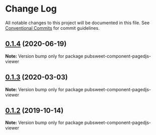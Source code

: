 # Change Log

All notable changes to this project will be documented in this file.
See [Conventional Commits](https://conventionalcommits.org) for commit guidelines.

<a name="0.1.4"></a>
## [0.1.4](https://gitlab.coko.foundation/editoria/editoria/compare/pubsweet-component-pagedjs-viewer@0.1.3...pubsweet-component-pagedjs-viewer@0.1.4) (2020-06-19)




**Note:** Version bump only for package pubsweet-component-pagedjs-viewer

<a name="0.1.3"></a>
## [0.1.3](https://gitlab.coko.foundation/editoria/editoria/compare/pubsweet-component-pagedjs-viewer@0.1.2...pubsweet-component-pagedjs-viewer@0.1.3) (2020-03-03)




**Note:** Version bump only for package pubsweet-component-pagedjs-viewer

<a name="0.1.2"></a>
## [0.1.2](https://gitlab.coko.foundation/editoria/editoria/compare/pubsweet-component-pagedjs-viewer@0.1.1...pubsweet-component-pagedjs-viewer@0.1.2) (2019-10-14)




**Note:** Version bump only for package pubsweet-component-pagedjs-viewer
